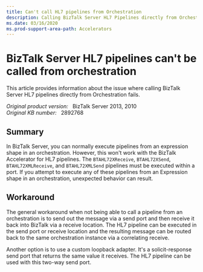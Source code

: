 ```yaml
---
title: Can't call HL7 pipelines from Orchestration
description: Calling BizTalk Server HL7 Pipelines directly from Orchestration isn't supported as per RFC 1481591. 
ms.date: 03/16/2020
ms.prod-support-area-path: Accelerators
---
```

# BizTalk Server HL7 pipelines can't be called from orchestration

This article provides information about the issue where calling BizTalk Server HL7 pipelines directly from Orchestration fails.

_Original product version:_ &nbsp; BizTalk Server 2013, 2010  
_Original KB number:_ &nbsp; 2892768

## Summary

In BizTalk Server, you can normally execute pipelines from an expression shape in an orchestration. However, this won't work with the BizTalk Accelerator for HL7 pipelines. The `BTAHL72XReceive`, `BTAHL72XSend`, `BTAHL72XMLReceive`, and `BTAHL72XMLSend` pipelines must be executed within a port. If you attempt to execute any of these pipelines from an Expression shape in an orchestration, unexpected behavior can result.

## Workaround

The general workaround when not being able to call a pipeline from an orchestration is to send out the message via a send port and then receive it back into BizTalk via a receive location. The HL7 pipeline can be executed in the send port or receive location and the resulting message can be routed back to the same orchestration instance via a correlating receive.

Another option is to use a custom loopback adapter. It's a solicit-response send port that returns the same value it receives. The HL7 pipeline can be used with this two-way send port.
